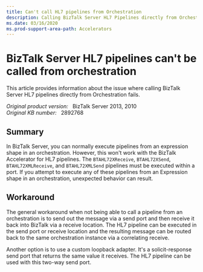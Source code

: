 ```yaml
---
title: Can't call HL7 pipelines from Orchestration
description: Calling BizTalk Server HL7 Pipelines directly from Orchestration isn't supported as per RFC 1481591. 
ms.date: 03/16/2020
ms.prod-support-area-path: Accelerators
---
```

# BizTalk Server HL7 pipelines can't be called from orchestration

This article provides information about the issue where calling BizTalk Server HL7 pipelines directly from Orchestration fails.

_Original product version:_ &nbsp; BizTalk Server 2013, 2010  
_Original KB number:_ &nbsp; 2892768

## Summary

In BizTalk Server, you can normally execute pipelines from an expression shape in an orchestration. However, this won't work with the BizTalk Accelerator for HL7 pipelines. The `BTAHL72XReceive`, `BTAHL72XSend`, `BTAHL72XMLReceive`, and `BTAHL72XMLSend` pipelines must be executed within a port. If you attempt to execute any of these pipelines from an Expression shape in an orchestration, unexpected behavior can result.

## Workaround

The general workaround when not being able to call a pipeline from an orchestration is to send out the message via a send port and then receive it back into BizTalk via a receive location. The HL7 pipeline can be executed in the send port or receive location and the resulting message can be routed back to the same orchestration instance via a correlating receive.

Another option is to use a custom loopback adapter. It's a solicit-response send port that returns the same value it receives. The HL7 pipeline can be used with this two-way send port.
